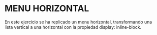 # MENU HORIZONTAL

En este ejercicio se ha replicado un menu horizontal, transformando una lista vertical a una horizontal con la propiedad display: inline-block.